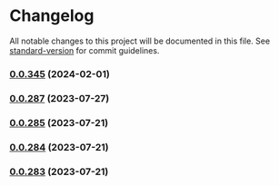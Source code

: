 # Changelog

All notable changes to this project will be documented in this file. See [standard-version](https://github.com/conventional-changelog/standard-version) for commit guidelines.

### [0.0.345](https://github.com/beerent/embtr/compare/v0.0.344...v0.0.345) (2024-02-01)

### [0.0.287](https://github.com/beerent/embtr/compare/v0.0.286...v0.0.287) (2023-07-27)

### [0.0.285](https://github.com/beerent/embtr/compare/v0.0.284...v0.0.285) (2023-07-21)

### [0.0.284](https://github.com/beerent/embtr/compare/v0.0.283...v0.0.284) (2023-07-21)

### [0.0.283](https://github.com/beerent/embtr/compare/v0.0.282...v0.0.283) (2023-07-21)
